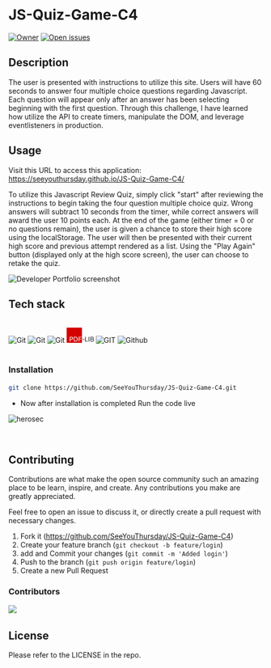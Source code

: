 # JS-Quiz-Game-C4

<a id="top-page"></a>
[![Owner](https://img.shields.io/badge/owner-SeeYouThursday-blue)](https://github.com/SeeYouThursday)
[![Open issues](https://img.shields.io/github/issues/SeeYouThursday/JS-Quiz-Game-C4)](https://github.com/SeeYouThursday/JS-Quiz-Game-C4/issues)

## Description

The user is presented with instructions to utilize this site. Users will have 60 seconds to answer four multiple choice questions regarding Javascript. Each question will appear only after an answer has been selecting beginning with the first question. Through this challenge, I have learned how utilize the API to create timers, manipulate the DOM, and leverage eventlisteners in production.

## Usage

Visit this URL to access this application: <https://seeyouthursday.github.io/JS-Quiz-Game-C4/>

To utilize this Javascript Review Quiz, simply click "start" after reviewing the instructions to begin taking the four question multiple choice quiz. Wrong answers will subtract 10 seconds from the timer, while correct answers will award the user 10 points each. At the end of the game (either timer = 0 or no questions remain), the user is given a chance to store their high score using the localStorage. The user will then be presented with their current high score and previous attempt rendered as a list. Using the "Play Again" button (displayed only at the high score screen), the user can choose to retake the quiz.

![Developer Portfolio screenshot](<./assets/Get%20Rekt!%20-%20A%20JS%20Game%20(1).gif>)

## Tech stack

<br />

<div>
	<img height="30" src="https://img.shields.io/badge/html-6DA55F?style=for-the-badge&logo=html&logoColor=white" alt="Git" title="Git" />
  <img height="30" src="https://img.shields.io/badge/css-%23563D7C.svg?style=for-the-badge&logo=css&logoColor=white" alt="Git" title="Git" />
  <img height="30" src="https://img.shields.io/badge/javascript-%23323330.svg?style=for-the-badge&logo=javascript&logoColor=%23F7DF1E" alt="Git" title="Git" /> 
  <img height="30" src="https://raw.githubusercontent.com/Hopding/pdf-lib-docs/master/assets/logo-full.svg?sanitize=true" alt="Git" title="Git" />
  <img height="30" src="https://img.shields.io/badge/git-%23F05033.svg?style=for-the-badge&logo=git&logoColor=white" alt="GIT" title="GIT" /> 
  <img height="30" src="https://img.shields.io/badge/github-%23121011.svg?style=for-the-badge&logo=github&logoColor=white" alt="Github" title="Github" /> 
	</div>

<br />

### Installation

```sh
git clone https://github.com/SeeYouThursday/JS-Quiz-Game-C4.git
```

- Now after installation is completed Run the code live

![herosec](https://github.com/codewithsonyy/JS-Quiz-Game-C4/assets/114895266/ff055839-6e85-4444-bfac-64604e45469a)

<br />

## Contributing

Contributions are what make the open source community such an amazing place to be learn, inspire, and create. Any contributions you make are greatly appreciated.

Feel free to open an issue to discuss it, or directly create a pull request with necessary changes.

1. Fork it (<https://github.com/SeeYouThursday/JS-Quiz-Game-C4>)
2. Create your feature branch (`git checkout -b feature/login`)
3. add and Commit your changes (`git commit -m 'Added login'`)
4. Push to the branch (`git push origin feature/login`)
5. Create a new Pull Request

### Contributors

<a href="https://github.com/SeeYouThursday/JS-Quiz-Game-C4/graphs/contributors">
  <img src="https://contrib.rocks/image?repo=SeeYouThursday/JS-Quiz-Game-C4" />
</a>

## License

Please refer to the LICENSE in the repo.
<br />
